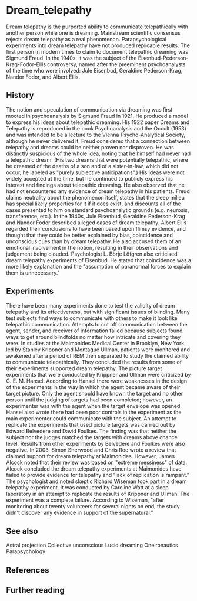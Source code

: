 # Dream_telepathy

Dream telepathy is the purported ability to communicate telepathically with another person while one is dreaming. Mainstream scientific consensus rejects dream telepathy as a real phenomenon. Parapsychological experiments into dream telepathy have not produced replicable results. The first person in modern times to claim to document telepathic dreaming was Sigmund Freud. In the 1940s, it was the subject of the Eisenbud-Pederson-Krag-Fodor-Ellis controversy, named after the preeminent psychoanalysts of the time who were involved: Jule Eisenbud, Geraldine Pederson-Krag, Nandor Fodor, and Albert Ellis.


## History

The notion and speculation of communication via dreaming was first mooted in psychoanalysis by Sigmund Freud in 1921. He produced a model to express his ideas about telepathic dreaming.  His 1922 paper Dreams and Telepathy is reproduced in the book Psychoanalysis and the Occult (1953) and was intended to be a lecture to the Vienna Psycho-Analytical Society, although he never delivered it. Freud considered that a connection between telepathy and dreams could be neither proven nor disproven.  He was distinctly suspicious of the whole idea, noting that he himself had never had a telepathic dream. (His two dreams that were potentially telepathic, where he dreamed of the deaths of a son and of a sister-in-law, which did not occur, he labeled as "purely subjective anticipations".) His ideas were not widely accepted at the time, but he continued to publicly express his interest and findings about telepathic dreaming. He also observed that he had not encountered any evidence of dream telepathy in his patients. Freud claims neutrality about the phenomenon itself, states that the sleep milieu has special likely properties for it if it does exist, and discounts all of the cases presented to him on standard psychoanalytic grounds (e.g. neurosis, transference, etc.).
In the 1940s, Jule Eisenbud, Geraldine Pederson-Krag and Nandor Fodor described alleged cases of dream telepathy. Albert Ellis regarded their conclusions to have been based upon flimsy evidence, and thought that they could be better explained by bias, coincidence and unconscious cues than by dream telepathy. He also accused them of an emotional involvement in the notion, resulting in their observations and judgement being clouded. Psychologist L. Börje Löfgren also criticised dream telepathy experiments of Eisenbud. He stated that coincidence was a more likely explanation and the "assumption of paranormal forces to explain them is unnecessary."


## Experiments

There have been many experiments done to test the validity of dream telepathy and its effectiveness, but with significant issues of blinding. Many test subjects find ways to communicate with others to make it look like telepathic communication. Attempts to cut off communication between the agent, sender, and receiver of information failed because subjects found ways to get around blindfolds no matter how intricate and covering they were. In studies at the Maimonides Medical Center in Brooklyn, New York led by Stanley Krippner and Montague Ullman, patients were monitored and awakened after a period of REM then separated to study the claimed ability to communicate telepathically. They concluded the results from some of their experiments supported dream telepathy.
The picture target experiments that were conducted by Krippner and Ullman were criticized by C. E. M. Hansel. According to Hansel there were weaknesses in the design of the experiments in the way in which the agent became aware of their target picture. Only the agent should have known the target and no other person until the judging of targets had been completed; however, an experimenter was with the agent when the target envelope was opened. Hansel also wrote there had been poor controls in the experiment as the main experimenter could communicate with the subject.
An attempt to replicate the experiments that used picture targets was carried out by Edward Belvedere and David Foulkes. The finding was that neither the subject nor the judges matched the targets with dreams above chance level. Results from other experiments by Belvedere and Foulkes were also negative.
In 2003, Simon Sherwood and Chris Roe wrote a review that claimed support for dream telepathy at Maimonides. However, James Alcock noted that their review was based on "extreme messiness" of data. Alcock concluded the dream telepathy experiments at Maimonides have failed to provide evidence for telepathy and "lack of replication is rampant."
The psychologist and noted skeptic Richard Wiseman took part in a dream telepathy experiment. It was conducted by Caroline Watt at a sleep laboratory in an attempt to replicate the results of Krippner and Ullman. The experiment was a complete failure. According to Wiseman, "after monitoring about twenty volunteers for several nights on end, the study didn't discover any evidence in support of the supernatural."


## See also

Astral projection
Collective unconscious
Lucid dreaming
Oneironautics
Parapsychology


## References



## Further reading

